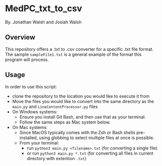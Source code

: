 # MedPC_txt_to_csv
By. Jonathan Walsh and Josiah Walsh

## Overview
This repository offers a .txt to .csv converter for a specific .txt file format.
The sample `sampleFile1.txt` is a general example of the format this program will process.
## Usage
In order to use this script:
- clone the repository to the location you would like to execute it from
- Move the files you would like to convert into the same directory as the `main.py` and `LineContentProcessor.py` files
- On Windows systems:
  - Ensure you install Git Bash, and then use that as your terminal.
  - Follow the same steps as Mac system below.
- On Mac systems:
  - Since MacOS typically comes with the Zsh or Bash shells pre-installed, using globbing to select multiple files at once is possible.
  - From your terminal:
      - run `python3 main.py <filename>.txt` (for converting a single file)
      - or run `python3 main.py *.txt` (for converting all files in current directory with extention `.txt`)
